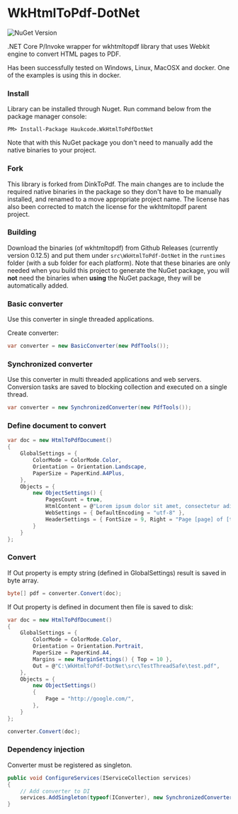 # WkHtmlToPdf-DotNet
![NuGet Version](http://img.shields.io/nuget/v/Haukcode.WkHtmlToPdfDotNet.svg?style=flat)

.NET Core P/Invoke wrapper for wkhtmltopdf library that uses Webkit engine to convert HTML pages to PDF.

Has been successfully tested on Windows, Linux, MacOSX and docker. One of the examples is using this in docker.


### Install 

Library can be installed through Nuget. Run command below from the package manager console:

```
PM> Install-Package Haukcode.WkHtmlToPdfDotNet
```
Note that with this NuGet package you don't need to manually add the native binaries to your project.


### Fork
This library is forked from DinkToPdf. The main changes are to include the required native binaries in the package so they don't have to be manually installed, and renamed to a move appropriate project name. The license has also been corrected to match the license for the wkhtmltopdf parent project.


### Building
Download the binaries (of wkhtmltopdf) from Github Releases (currently version 0.12.5) and put them under `src\WkHtmlToPdf-DotNet` in the `runtimes` folder (with a sub folder for each platform). Note that these binaries are only needed when you build this project to generate the NuGet package, you will **not** need the binaries when **using** the NuGet package, they will be automatically added.


### Basic converter
Use this converter in single threaded applications.

Create converter:
```csharp
var converter = new BasicConverter(new PdfTools());
```

### Synchronized converter
Use this converter in multi threaded applications and web servers. Conversion tasks are saved to blocking collection and executed on a single thread.

```csharp
var converter = new SynchronizedConverter(new PdfTools());
```

### Define document to convert
```csharp
var doc = new HtmlToPdfDocument()
{
    GlobalSettings = {
        ColorMode = ColorMode.Color,
        Orientation = Orientation.Landscape,
        PaperSize = PaperKind.A4Plus,
    },
    Objects = {
        new ObjectSettings() {
            PagesCount = true,
            HtmlContent = @"Lorem ipsum dolor sit amet, consectetur adipiscing elit. In consectetur mauris eget ultrices  iaculis. Ut                               odio viverra, molestie lectus nec, venenatis turpis.",
            WebSettings = { DefaultEncoding = "utf-8" },
            HeaderSettings = { FontSize = 9, Right = "Page [page] of [toPage]", Line = true, Spacing = 2.812 }
        }
    }
};

```

### Convert
If Out property is empty string (defined in GlobalSettings) result is saved in byte array. 
```csharp
byte[] pdf = converter.Convert(doc);
```

If Out property is defined in document then file is saved to disk:
```csharp
var doc = new HtmlToPdfDocument()
{
    GlobalSettings = {
        ColorMode = ColorMode.Color,
        Orientation = Orientation.Portrait,
        PaperSize = PaperKind.A4,
        Margins = new MarginSettings() { Top = 10 },
        Out = @"C:\WkHtmlToPdf-DotNet\src\TestThreadSafe\test.pdf",
    },
    Objects = {
        new ObjectSettings()
        {
            Page = "http://google.com/",
        },
    }
};
```
```csharp
converter.Convert(doc);
```

### Dependency injection
Converter must be registered as singleton.

```csharp
public void ConfigureServices(IServiceCollection services)
{
    // Add converter to DI
    services.AddSingleton(typeof(IConverter), new SynchronizedConverter(new PdfTools()));
}
```
